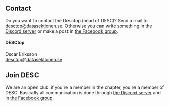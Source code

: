 ## Contact

Do you want to contact the Desctop (head of DESC)? Send a mail to [desctop@datasektionen.se](mailto:desctop@datasektionen.se). Otherwise you can write something in [the Discord server](https://discord.gg/xwjCxXkmFM) or make a post in [the Facebook group](https://www.facebook.com/groups/447431545372957/).

#### DESCtop

Oscar Eriksson </br>
[desctop@datasektionen.se](mailto:desctop@datasektionen.se)

## Join DESC

We are an open club: if you're a member in the chapter, you're a member of DESC. Basically all communication is done through [the Discord server](https://discord.gg/xJaATpd) and in [the Facebook group](https://www.facebook.com/groups/447431545372957/).
